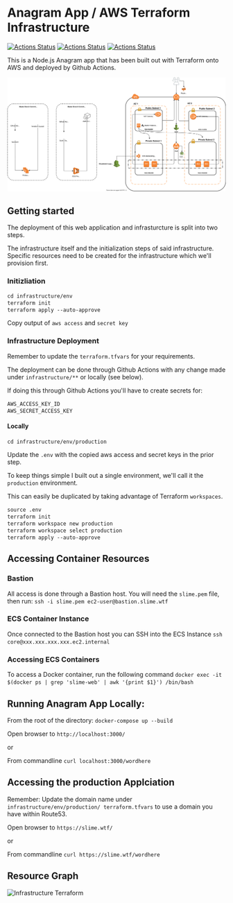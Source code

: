 # Anagram App / AWS Terraform Infrastructure
[![Actions Status](https://github.com/draalin/anagram-app-infrastructure/workflows/Deploy%20to%20Amazon%20ECS/badge.svg)](https://github.com/draalin/anagram-app-infrastructure/actions/)
[![Actions Status](https://github.com/draalin/anagram-app-infrastructure/workflows/Terraform%20Plan/badge.svg)](https://github.com/draalin/anagram-app-infrastructure/actions/)
[![Actions Status](https://github.com/draalin/anagram-app-infrastructure/workflows/Terraform%20Deploy/badge.svg)](https://github.com/draalin/anagram-app-infrastructure/actions/)

This is a Node.js Anagram app that has been built out with Terraform onto AWS and deployed by Github Actions.

![Infrastructure](anagram-app-infrastructure.svg)

## Getting started
The deployment of this web application and infrasturcture is split into two steps.

The infrastructure itself and the initialization steps of said infrastructure.
Specific resources need to be created for the infrastructure which we'll provision first.

### Initizliation
```
cd infrastructure/env
terraform init
terraform apply --auto-approve
```

Copy output of `aws access` and `secret key`

### Infrastructure Deployment
Remember to update the `terraform.tfvars` for your requirements.

The deployment can be done through Github Actions with any change made under `infrastructure/**` or locally (see below).

If doing this through Github Actions you'll have to create secrets for:
```
AWS_ACCESS_KEY_ID
AWS_SECRET_ACCESS_KEY
```

#### Locally
```
cd infrastructure/env/production
```
Update the `.env` with the copied aws access and secret keys in the prior step.

To keep things simple I built out a single environment, we'll call it the `production` environment.

This can easily be duplicated by taking advantage of Terraform `workspaces`.
```
source .env
terraform init
terraform workspace new production
terraform workspace select production
terraform apply --auto-approve
```

## Accessing Container Resources
### Bastion
All access is done through a Bastion host. You will need the `slime.pem` file, then run:
`ssh -i slime.pem ec2-user@bastion.slime.wtf`

### ECS Container Instance
Once connected to the Bastion host you can SSH into the ECS Instance
`ssh core@xxx.xxx.xxx.xxx.ec2.internal`

### Accessing ECS Containers
To access a Docker container, run the following command
```docker exec -it $(docker ps | grep 'slime-web' | awk '{print $1}') /bin/bash```

## Running Anagram App Locally:
From the root of the directory: `docker-compose up --build`

Open browser to `http://localhost:3000/`

or

From commandline `curl localhost:3000/wordhere`

## Accessing the production Applciation
Remember: Update the domain name under `infrastructure/env/production/ terraform.tfvars` to use a domain you have within Route53.

Open browser to `https://slime.wtf/`

or

From commandline `curl https://slime.wtf/wordhere`

## Resource Graph
![Infrastructure Terraform](https://raw.githubusercontent.com/draalin/anagram-app-infrastructure/master/anagram-app-infrastructure-terraform.svg?sanitize=true)